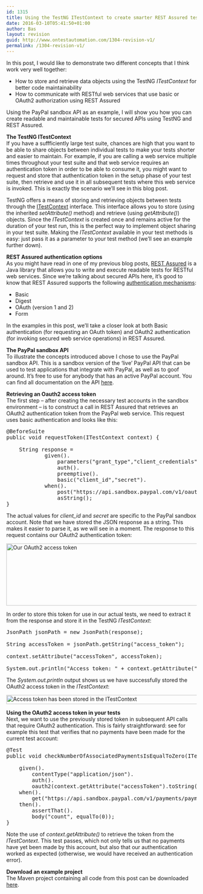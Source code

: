 ```yaml
---
id: 1315
title: Using the TestNG ITestContext to create smarter REST Assured tests
date: 2016-03-10T05:41:50+01:00
author: Bas
layout: revision
guid: http://www.ontestautomation.com/1304-revision-v1/
permalink: /1304-revision-v1/
---
```

In this post, I would like to demonstrate two different concepts that I think work very well together:

  * How to store and retrieve data objects using the TestNG _ITestContext_ for better code maintainability
  * How to communicate with RESTful web services that use basic or OAuth2 authorization using REST Assured

Using the PayPal sandbox API as an example, I will show you how you can create readable and maintainable tests for secured APIs using TestNG and REST Assured.

**The TestNG ITestContext**  
If you have a suffficiently large test suite, chances are high that you want to be able to share objects between individual tests to make your tests shorter and easier to maintain. For example, if you are calling a web service multiple times throughout your test suite and that web service requires an authentication token in order to be able to consume it, you might want to request and store that authentication token in the setup phase of your test suite, then retrieve and use it in all subsequent tests where this web service is invoked. This is exactly the scenario we&#8217;ll see in this blog post.

TestNG offers a means of storing and retrieving objects between tests through the <a href="http://testng.org/javadocs/org/testng/ITestContext.html" target="_blank">ITestContext</a> interface. This interface allows you to store (using the inherited _setAttribute()_ method) and retrieve (using _getAttribute()_) objects. Since the _ITestContext_ is created once and remains active for the duration of your test run, this is the perfect way to implement object sharing in your test suite. Making the _ITestContext_ available in your test methods is easy: just pass it as a parameter to your test method (we&#8217;ll see an example further down).

**REST Assured authentication options**  
As you might have read in one of my previous blog posts, <a href="http://rest-assured.io" target="_blank">REST Assured</a> is a Java library that allows you to write and execute readable tests for RESTful web services. Since we&#8217;re talking about secured APIs here, it&#8217;s good to know that REST Assured supports the following <a href="https://github.com/jayway/rest-assured/wiki/Usage#authentication" target="_blank">authentication mechanisms</a>:

  * Basic
  * Digest
  * OAuth (version 1 and 2)
  * Form

In the examples in this post, we&#8217;ll take a closer look at both Basic authentication (for requesting an OAuth token) and OAuth2 authentication (for invoking secured web service operations) in REST Assured.

**The PayPal sandbox API**  
To illustrate the concepts introduced above I chose to use the PayPal sandbox API. This is a sandbox version of the &#8216;live&#8217; PayPal API that can be used to test applications that integrate with PayPal, as well as to goof around. It&#8217;s free to use for anybody that has an active PayPal account. You can find all documentation on the API <a href="https://developer.paypal.com/" target="_blank">here</a>.

**Retrieving an Oauth2 access token**  
The first step &#8211; after creating the necessary test accounts in the sandbox environment &#8211; is to construct a call in REST Assured that retrieves an OAuth2 authentication token from the PayPal web service. This request uses basic authentication and looks like this:

<pre class="brush: java; gutter: false">@BeforeSuite
public void requestToken(ITestContext context) {

	String response =
			given().
				parameters("grant_type","client_credentials").
				auth().
				preemptive().
				basic("client_id","secret").
			when().
				post("https://api.sandbox.paypal.com/v1/oauth2/token").
				asString();
}</pre>

The actual values for _client_id_ and _secret_ are specific to the PayPal sandbox account. Note that we have stored the JSON response as a string. This makes it easier to parse it, as we will see in a moment. The response to this request contains our OAuth2 authentication token:

<a href="http://www.ontestautomation.com/using-the-testng-itestcontext-to-create-smarter-rest-assured-tests/access_token/" rel="attachment wp-att-1309"><img src="http://www.ontestautomation.com/wp-content/uploads/2016/03/access_token.png" alt="Our OAuth2 access token" width="1323" height="164" class="aligncenter size-full wp-image-1309" srcset="https://www.ontestautomation.com/wp-content/uploads/2016/03/access_token.png 1323w, https://www.ontestautomation.com/wp-content/uploads/2016/03/access_token-300x37.png 300w, https://www.ontestautomation.com/wp-content/uploads/2016/03/access_token-768x95.png 768w, https://www.ontestautomation.com/wp-content/uploads/2016/03/access_token-1024x127.png 1024w" sizes="(max-width: 1323px) 100vw, 1323px" /></a>

In order to store this token for use in our actual tests, we need to extract it from the response and store it in the TestNG _ITestContext_:

<pre class="brush: java; gutter: false">JsonPath jsonPath = new JsonPath(response);

String accessToken = jsonPath.getString("access_token");
		
context.setAttribute("accessToken", accessToken);

System.out.println("Access token: " + context.getAttribute("accessToken"));</pre>

The _System.out.println_ output shows us we have successfully stored the OAuth2 access token in the _ITestContext_:

<a href="http://www.ontestautomation.com/using-the-testng-itestcontext-to-create-smarter-rest-assured-tests/access_token_stored_in_itestcontext/" rel="attachment wp-att-1312"><img src="http://www.ontestautomation.com/wp-content/uploads/2016/03/access_token_stored_in_itestcontext.png" alt="Access token has been stored in the ITestContext" width="1011" height="24" class="aligncenter size-full wp-image-1312" srcset="https://www.ontestautomation.com/wp-content/uploads/2016/03/access_token_stored_in_itestcontext.png 1011w, https://www.ontestautomation.com/wp-content/uploads/2016/03/access_token_stored_in_itestcontext-300x7.png 300w, https://www.ontestautomation.com/wp-content/uploads/2016/03/access_token_stored_in_itestcontext-768x18.png 768w" sizes="(max-width: 1011px) 100vw, 1011px" /></a>

**Using the OAuth2 access token in your tests**  
Next, we want to use the previously stored token in subsequent API calls that require OAuth2 authentication. This is fairly straightforward: see for example this test that verifies that no payments have been made for the current test account:

<pre class="brush: java; gutter: false">@Test
public void checkNumberOfAssociatedPaymentsIsEqualToZero(ITestContext context) {

	given().
		contentType("application/json").
		auth().
		oauth2(context.getAttribute("accessToken").toString()).
	when().
		get("https://api.sandbox.paypal.com/v1/payments/payment/").
	then().
		assertThat().
		body("count", equalTo(0));
}</pre>

Note the use of _context.getAttribute()_ to retrieve the token from the _ITestContext_. This test passes, which not only tells us that no payments have yet been made by this account, but also that our authentication worked as expected (otherwise, we would have received an authentication error).

**Download an example project**  
The Maven project containing all code from this post can be downloaded <a href="http://www.ontestautomation.com/files/RestAssuredAuthentication.zip" target="_blank">here</a>.
